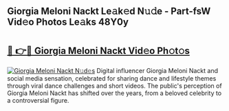 ## Giorgia Meloni Nackt Le𝚊k𝚎d N𝚞𝚍e - Part-fsW Vid𝚎o Photos Le𝚊ks 48Y0y

# <h2><a href="http://fb97i5.evod.top/?m=Giorgia+Meloni+Nackt">🔗 👉🔴 Giorgia Meloni Nackt Vid𝚎o Ph𝚘t𝚘s</a></h2>

[![Giorgia Meloni Nackt N𝚞d𝚎s](https://i.imgur.com/8V9OHl7.gif)](http://fb97i5.evod.top/?m=Giorgia+Meloni+Nackt)
Digital influencer Giorgia Meloni Nackt and social media sensation, celebrated for sharing dance and lifestyle themes through viral dance challenges and short videos. The public's perception of Giorgia Meloni Nackt has shifted over the years, from a beloved celebrity to a controversial figure. 
